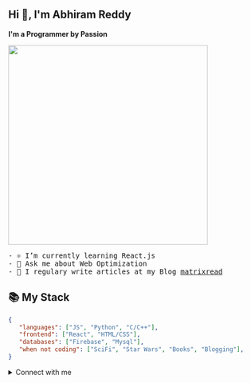## Hi 👋, I'm Abhiram Reddy
**I'm a Programmer by Passion**

<img src="https://i.imgur.com/uW8h3bc.gif" width="400">
<samp>
<p>
- ⚛ I’m currently learning React.js<br>
- 💬 Ask me about Web Optimization<br>
- 📝 I regulary write articles at my Blog <a href="https://matrixread.com/">matrixread</a>
</p>
</samp>

## 📚 My Stack

```json
{
   "languages": ["JS", "Python", "C/C++"],
   "frontend": ["React", "HTML/CSS"],
   "databases": ["Firebase", "Mysql"],
   "when not coding": ["SciFi", "Star Wars", "Books", "Blogging"],
}
```
<details>
  <summary>Connect with me</summary>
<h3 align="left"></h3>
<a href="https://twitter.com/abhiramready" target="blank"><img align="center" src="https://cdn.jsdelivr.net/npm/simple-icons@3.0.1/icons/twitter.svg" alt="idealdeveloper_" height="30" width="40" /></a>
<a href="https://linkedin.com/in/abhiramready" target="blank"><img align="center" src="https://cdn.jsdelivr.net/npm/simple-icons@3.0.1/icons/linkedin.svg" alt="abhiramreddyduggempudi" height="30" width="40" /></a>
<a href="https://instagram.com/matrixreaders" target="blank"><img align="center" src="https://cdn.jsdelivr.net/npm/simple-icons@3.0.1/icons/instagram.svg" alt="matrixreaders" height="30" width="40" /></a>
<a href="https://codepen.io/abhiramready" target="blank"><img align="center" src="https://cdn.jsdelivr.net/npm/simple-icons@3.0.1/icons/codepen.svg" alt="abhiram_reddy" height="30" width="40" /></a>
</details>
